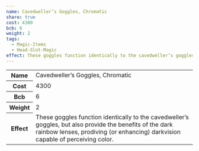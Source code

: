```yaml
---
name: Cavedweller’s Goggles, Chromatic
share: true
cost: 4300
bcb: 6
weight: 2
tags:
  - Magic-Items
  - Head-Slot-Magic
effect: These goggles function identically to the cavedweller’s goggles, but also provide the benefits of the dark rainbow lenses, prodiving (or enhancing) darkvision capable of perceiving color.
---
```

<p><span dir="ltr" style="overflow-x: auto;"><table><tbody><tr><th dir="ltr">Name</th><td dir="ltr">Cavedweller’s Goggles, Chromatic</td></tr><tr><th dir="ltr">Cost</th><td dir="auto">4300</td></tr><tr><th dir="ltr">Bcb</th><td dir="auto">6</td></tr><tr><th dir="ltr">Weight</th><td dir="auto">2</td></tr><tr><th dir="ltr">Effect</th><td dir="ltr">These goggles function identically to the cavedweller’s goggles, but also provide the benefits of the dark rainbow lenses, prodiving (or enhancing) darkvision capable of perceiving color.</td></tr></tbody></table></span></p>